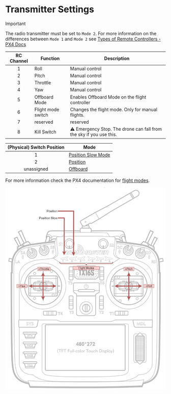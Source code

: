 # Transmitter Settings

> [!IMPORTANT]
> The radio transmitter must be set to `Mode 2`. For more information on the differences between `Mode 1` and `Mode 2` see [Types of Remote Controllers - PX4 Docs](https://docs.px4.io/main/en/getting_started/rc_transmitter_receiver.html#types-of-remote-controllers)

| RC Channel | Function           | Description                                                        |
|:----------:|--------------------|--------------------------------------------------------------------|
| 1          | Roll               | Manual control                                                     |
| 2          | Pitch              | Manual control                                                     |
| 3          | Throttle           | Manual control                                                     |
| 4          | Yaw                | Manual control                                                     |
| 5          | Offboard Mode      | Enables Offboard Mode on the flight controller                     |
| 6          | Flight mode switch | Changes the flight mode. Only for manual flights.                  |
| 7          | reserved           | reserved                                                           |
| 8          | Kill Switch        | ⚠️ Emergency Stop. The drone can fall from the sky if you use this. |


| (Physical) Switch Position | Mode                                                                                 |
|:--------------------------:|--------------------------------------------------------------------------------------|
| 1                          | [Position Slow Mode](https://docs.px4.io/main/en/flight_modes_mc/position_slow.html) |
| 2                          | [Position](https://docs.px4.io/main/en/flight_modes_mc/position.html)                |
| unassigned                 | [Offboard](https://docs.px4.io/main/en/flight_modes/offboard)                        |

For more information check the PX4 documentation for [flight modes](https://docs.px4.io/main/en/flight_modes_mc/).

![Transmitter Mapping](/assets/radiomaster-tx16s-mapping.jpg)
